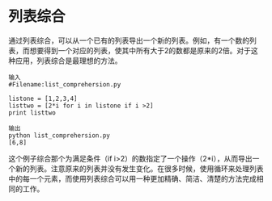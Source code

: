 # 列表综合
通过列表综合，可以从一个已有的列表导出一个新的列表。例如，有一个数的列表，而想要得到一个对应的列表，使其中所有大于2的数都是原来的2倍。对于这种应用，列表综合是最理想的方法。
	
	输入
	#Filename:list_comprehersion.py
	
	listone = [1,2,3,4]
	listtwo = [2*i for i in listone if i >2]
	print listtwo
	
	输出
	python list_comprehersion.py
	[6,8]

这个例子综合那个为满足条件（if i>2）的数指定了一个操作（2*i），从而导出一个新的列表。注意原来的列表并没有发生变化。在很多时候，使用循环来处理列表中的每一个元素，而使用列表综合可以用一种更加精确、简洁、清楚的方法完成相同的工作。

